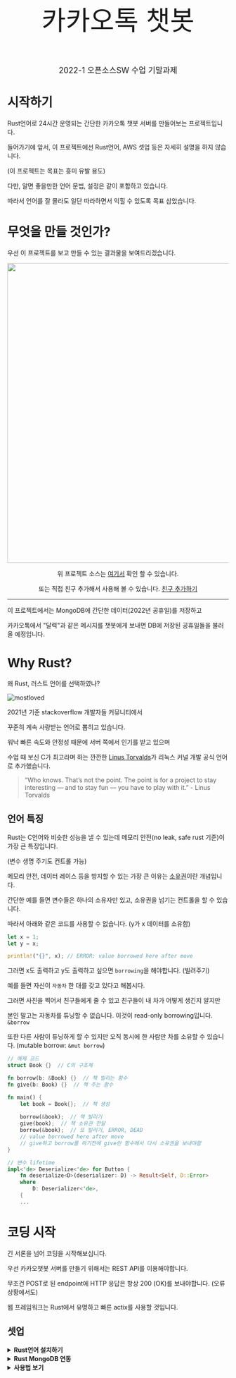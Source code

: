 <div align="center">
    <p style="font-size:60px">카카오톡 챗봇</p>
    <p style="font-size:18px">2022-1 오픈소스SW 수업 기말과제</p>
</div>

# 시작하기

Rust언어로 24시간 운영되는 간단한 카카오톡 챗봇 서버를 만들어보는 프로젝트입니다.

들어가기에 앞서, 이 프로젝트에선 Rust언어, AWS 셋업 등은 자세히 설명을 하지 않습니다.

(이 프로젝트는 목표는 흥미 유발 용도)

다만, 알면 좋을만한 언어 문법, 설정은 같이 포함하고 있습니다.

따라서 언어를 잘 몰라도 일단 따라하면서 익힐 수 있도록 목표 삼았습니다.

# 무엇을 만들 것인가?

우선 이 프로젝트를 보고 만들 수 있는 결과물을 보여드리겠습니다.

<div align="center">
<p>
    <img width="680" src="https://blog.kakaocdn.net/dn/cvfXno/btrcZtC3Lxo/3Qz5ztR3B4P9LnO39SpHL0/img.gif">
</p>

위 프로젝트 소스는 [여기서](https://github.com/Alfex4936/Rust-Server/tree/main/chatbot) 확인 할 수 있습니다.

또는 직접 친구 추가해서 사용해 볼 수 있습니다. [친구 추가하기](https://pf.kakao.com/_RUcxnK)
</div>

---

이 프로젝트에서는 MongoDB에 간단한 데이터(2022년 공휴일)를 저장하고

카카오톡에서 "달력"과 같은 메시지를 챗봇에게 보내면 DB에 저장된 공휴일들을 불러올 예정입니다.

# Why Rust?

왜 Rust, 러스트 언어를 선택하였나?

![mostloved](https://user-images.githubusercontent.com/2356749/169690372-7763324e-864b-4422-be7c-4be85d6b5381.png)

2021년 기준 stackoverflow 개발자들 커뮤니티에서

꾸준히 계속 사랑받는 언어로 뽑히고 있습니다.

워낙 빠른 속도와 안정성 때문에 서버 쪽에서 인기를 받고 있으며

수업 때 보신 C가 최고라며 하는 깐깐한 [Linus Torvalds](https://ko.wikipedia.org/wiki/%EB%A6%AC%EB%88%84%EC%8A%A4_%ED%86%A0%EB%A5%B4%EB%B0%9C%EC%8A%A4)가 리눅스 커널 개발 공식 언어로 추가했습니다.

> “Who knows. That’s not the point. The point is for a project to stay interesting — and to stay fun — you have to play with it.” - Linus Torvalds

## 언어 특징

Rust는 C언어와 비슷한 성능을 낼 수 있는데 메모리 안전(no leak, safe rust 기준)이 가장 큰 특징입니다.

(변수 생명 주기도 컨트롤 가능)

메모리 안전, 데이터 레이스 등을 방지할 수 있는 가장 큰 이유는 [소유권](https://choiseokwon.tistory.com/315)이란 개념입니다.

간단한 예를 들면 변수들은 하나의 소유자만 있고, 소유권을 넘기는 컨트롤을 할 수 있습니다.

따라서 아래와 같은 코드를 사용할 수 없습니다. (y가 x 데이터를 소유함)

```rust
let x = 1;
let y = x;

println!("{}", x); // ERROR: value borrowed here after move
```

그러면 x도 출력하고 y도 출력하고 싶으면 `borrowing`을 해야합니다. (빌려주기)

예를 들면 자신이 `자동차` 한 대를 갖고 있다고 해봅시다.

그러면 사진을 찍어서 친구들에게 줄 수 있고 친구들이 내 차가 어떻게 생긴지 알지만

본인 말고는 자동차를 튜닝할 수 없습니다. 이것이 read-only borrowing입니다. `&borrow`

또한 다른 사람이 튜닝하게 할 수 있지만 오직 동시에 한 사람만 차를 소유할 수 있습니다. (mutable borrow: `&mut borrow`)

```rust
// 예제 코드
struct Book {}  // C의 구조체

fn borrow(b: &Book) {}  // 책 빌리는 함수
fn give(b: Book) {}  // 책 주는 함수

fn main() {
    let book = Book{};  // 책 생성
    
    borrow(&book);  // 책 빌리기
    give(book);  // 책 소유권 전달
    borrow(&book);  // 또 빌리기, ERROR, DEAD
    // value borrowed here after move
    // give하고 borrow를 하기전에 give란 함수에서 다시 소유권을 보내야함
}
```

```rust
// 변수 lifetime
impl<'de> Deserialize<'de> for Button {
    fn deserialize<D>(deserializer: D) -> Result<Self, D::Error>
    where
        D: Deserializer<'de>,
    {
    ...
```

# 코딩 시작

긴 서론을 넘어 코딩을 시작해보십니다.

우선 카카오챗봇 서버를 만들기 위해서는 REST API를 이용해야합니다.

무조건 POST로 된 endpoint에 HTTP 응답은 항상 200 (OK)를 보내야합니다. (오류 상황에서도)

웹 프레임워크는 Rust에서 유명하고 빠른 actix를 사용할 것입니다.

## 셋업
<details><summary><b>Rust언어 설치하기</b></summary>

1. Rust 공식 홈페이지에서 [@다운로드](https://www.rust-lang.org/tools/install)

2. 새로운 프로젝트 생성 (cmd/powershell/bash):

    ```sh
    $ cargo new my_kakao
    ```
    
    ![image](https://user-images.githubusercontent.com/2356749/169691825-00e754ed-0331-4b0b-9d11-ab09e4110d77.png)

3. 현재 디렉토리에 my_kakao란 폴더로 이동:

    ```sh
    $ cd my_kakao
    ```

4. `Cargo.toml` 수정:

    dependencies 아래에 코드처럼 바꿔주세요.
    외부 라이브러리 사용할 때 cargo.toml에 적으면 됩니다.

    ```toml
    [dependencies]
    actix-rt = "2"
    actix-http = "3"
    actix-web = "4" 
    futures = "0.3"
    serde = { version = "1.0", features = ["derive"] }
    serde_json = "1.0"
    serde_derive = "1.0"
    mongodb = "2"
    kakao-rs = "0.3"

    [profile.dev]
    opt-level = 0
    debug = true

    [profile.release]
    opt-level = 3
    ```

</details>

<details><summary><b>Rust MongoDB 연동</b></summary>

1. `src/lib.rs` 수정

    사용할 library 및 전역 변수들을 `lib.rs`에 주로 넣어줍니다.

    `SERVER`에 원하는 포트와 주소를 적어도 됩니다.
    
    `0.0.0.0`으로 하면 모든 사람이 접속 가능한 서버가 열립니다.

    `MONGO_URL`은 시스템 환경변수 편집에서 `MONGODB_URL`에다 넣거나

    아예 주소로 그냥 바꿔도 됩니다.

    ```rust
    // src/lib.rs
    #![feature(proc_macro_hygiene, decl_macro)]

    #[macro_use]
    extern crate serde_derive;
    #[macro_use]
    extern crate serde_json;

    extern crate mongodb;

    // 아래 URL에는 mongo+srv//id:password~~~~
    // 형태로 된 주소 복사하거나 환경 변수에 넣어서 보호
    pub const MONGO_URL: &str = env!("MONGODB_URL");
    pub const SERVER: &str = "0.0.0.0:8010";

    // DB Holiday 모델
    #[derive(Serialize, Deserialize, Debug, Default, Clone)]
    pub struct Holiday {
        pub name: String,
        pub date: String,
        pub day_of_week: String,
    }

    ```

2. `src/main.rs` 메인 함수 편집

    프로그램을 실행하면 main 함수가 실행됩니다.

    ```rust
    use actix_web::{middleware, post, web, App, HttpResponse, HttpServer, Responder};
    use futures::TryStreamExt;
    use kakao_rs::prelude::*;
    use mongodb::{bson::doc, options::ClientOptions, Client};
    use my_kakao::{Holiday, MONGO_URL, SERVER};
    use std::sync::Mutex;

    type Mongo = Mutex<Client>;

    async fn init_mongo() -> Mongo {
        let client_options = ClientOptions::parse(MONGO_URL).await.unwrap();
        Mutex::new(Client::with_options(client_options).unwrap())
    }

    #[post("/info/schedule")]
    pub async fn get_schedule(conn: web::Data<Mongo>) -> impl Responder {
        let mut result = Template::new();
        let mut carousel = Carousel::new().set_type(BasicCard::id());

        let db = &conn;

        for sched in show_scheds(db).await.unwrap() {
            // println!("id: {}, content: {}", sched.id, sched.content);

            let basic_card = BasicCard::new()
                .set_title(sched.name)
                .set_desc(format!("{}", sched.date))
                .set_thumbnail(
                    "https://raw.githubusercontent.com/Alfex4936/kakaoChatbot-Ajou/main/imgs/{}.png",
                );

            carousel.add_card(basic_card.build_card());
        }

        result.add_output(carousel.build());

        HttpResponse::Ok()
            .content_type("application/json")
            .body(serde_json::to_string(&result).unwrap())
    }

    pub async fn show_scheds(conn: &Mongo) -> Result<Vec<Holiday>, ()> {
        let sched_collection = conn
            .lock()
            .unwrap()
            .database("ajou")
            .collection::<Holiday>("schedule");

        let mut scheds = sched_collection.find(doc! {}, None).await.unwrap();
        let mut result: Vec<Holiday> = Vec::new();
        while let Some(sched) = scheds.try_next().await.unwrap() {
            result.push(sched);
        }

        Ok(result)
    }

    #[actix_web::main]
    async fn main() -> std::io::Result<()> {
        let data = web::Data::new(init_mongo().await); // MongoDB 초기화

        // 서버 실행
        HttpServer::new(move || {
            App::new()
                .app_data(data.clone()) // <- db는 이런 식으로 서버로 연동
                .wrap(middleware::Logger::default())
            // .service(rustserver::route::get_notices)
        })
        .bind(SERVER)?
        .run()
        .await
    }


    ```

3. 현재 디렉토리에 my_kakao란 폴더로 이동:

    ```sh
    $ cd my_kakao
    ```

</details>

<details><summary><b>사용법 보기</b></summary>

1. Install the preset:

    ```sh
    $ npm install --save-dev size-limit @size-limit/file
    ```

2. Add the `size-limit` section and the `size` script to your `package.json`:

    ```diff
    + "size-limit": [
    +   {
    +     "path": "dist/app-*.js"
    +   }
    + ],
      "scripts": {
        "build": "webpack ./webpack.config.js",
    +   "size": "npm run build && size-limit",
        "test": "jest && eslint ."
      }
    ```

3. Here’s how you can get the size for your current project:

    ```sh
    $ npm run size

      Package size: 30.08 kB with all dependencies, minified and gzipped
    ```

4. Now, let’s set the limit. Add 25% to the current total size and use that as
   the limit in your `package.json`:

    ```diff
      "size-limit": [
        {
    +     "limit": "35 kB",
          "path": "dist/app-*.js"
        }
      ],
    ```

5. Add the `size` script to your test suite:

    ```diff
      "scripts": {
        "build": "webpack ./webpack.config.js",
        "size": "npm run build && size-limit",
    -   "test": "jest && eslint ."
    +   "test": "jest && eslint . && npm run size"
      }
    ```

6. If you don’t have a continuous integration service running, don’t forget
   to add one — start with [Travis CI].

</details>